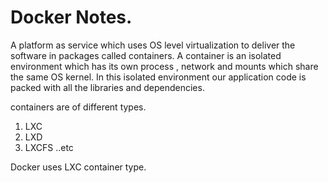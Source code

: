 # Docker Notes.
A platform as service which uses OS level virtualization to deliver the software in packages called containers.
A container is an isolated environment which has its own process , network and mounts which share the same OS kernel. In this isolated environment our application code is packed with all the libraries and dependencies.

containers are of different types.
1. LXC
2. LXD
3. LXCFS ..etc

Docker uses LXC container type.
